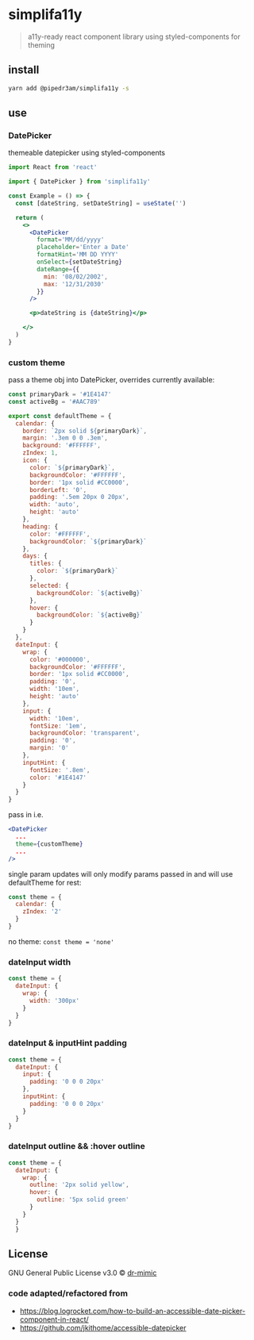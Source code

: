# simplifa11y

> a11y-ready react component library using styled-components for theming

## install

```bash
yarn add @pipedr3am/simplifa11y -s
```

## use

### DatePicker
themeable datepicker using styled-components

```jsx
import React from 'react'

import { DatePicker } from 'simplifa11y'

const Example = () => {
  const [dateString, setDateString] = useState('')

  return (
    <>
      <DatePicker 
        format='MM/dd/yyyy' 
        placeholder='Enter a Date'
        formatHint='MM DD YYYY' 
        onSelect={setDateString}
        dateRange={{
          min: '08/02/2002',
          max: '12/31/2030'
        }}
      />

      <p>dateString is {dateString}</p>

    </>
  )
}
```

### custom theme
pass a theme obj into DatePicker, overrides currently available:

```jsx
const primaryDark = '#1E4147'
const activeBg = '#AAC789'

export const defaultTheme = {
  calendar: {
    border: `2px solid ${primaryDark}`,
    margin: '.3em 0 0 .3em',
    background: '#FFFFFF',
    zIndex: 1,
    icon: {
      color: `${primaryDark}`,
      backgroundColor: '#FFFFFF',
      border: '1px solid #CC0000',
      borderLeft: '0',
      padding: '.5em 20px 0 20px',
      width: 'auto',
      height: 'auto'
    },
    heading: {
      color: '#FFFFFF',
      backgroundColor: `${primaryDark}`
    },
    days: {
      titles: {
        color: `${primaryDark}`
      },
      selected: {
        backgroundColor: `${activeBg}`
      },
      hover: {
        backgroundColor: `${activeBg}`
      }
    }
  },
  dateInput: {
    wrap: {
      color: '#000000',
      backgroundColor: '#FFFFFF',
      border: '1px solid #CC0000',
      padding: '0',
      width: '10em',
      height: 'auto'
    },
    input: {
      width: '10em',
      fontSize: '1em',
      backgroundColor: 'transparent',
      padding: '0',
      margin: '0'
    },
    inputHint: {
      fontSize: '.8em',
      color: '#1E4147'
    }
  }
}
```

pass in i.e.
```jsx
<DatePicker 
  ...
  theme={customTheme}
  ...
/>
```

single param updates will only modify params passed in and will use defaultTheme for rest:
```jsx
const theme = {
  calendar: {
    zIndex: '2'
  }
}
```

no theme:
`const theme = 'none'`

### dateInput width
```jsx
const theme = {
  dateInput: {
    wrap: {
      width: '300px'
    }
  }
}
```

### dateInput & inputHint padding
```jsx
const theme = {
  dateInput: {
    input: {
      padding: '0 0 0 20px'
    },
    inputHint: {
      padding: '0 0 0 20px'
    }
  }
}
```

### dateInput outline && :hover outline
```jsx
const theme = {
  dateInput: {
    wrap: {
      outline: '2px solid yellow',
      hover: {
        outline: '5px solid green'
      }
    }
  }
  }
```

## License

GNU General Public License v3.0 © [dr-mimic](https://github.com/dr-mimic)

### code adapted/refactored from
- https://blog.logrocket.com/how-to-build-an-accessible-date-picker-component-in-react/
- https://github.com/jkithome/accessible-datepicker